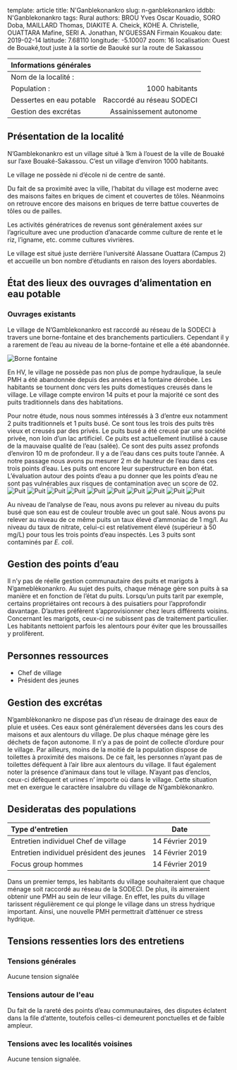 template: article
title:  N'Ganblekonankro
slug: n-ganblekonankro
iddbb:  N'Ganblekonankro
tags: Rural
authors: BROU Yves Oscar Kouadio, SORO Doba, MAILLARD Thomas, DIAKITE A. Cheick, KOHE A. Christelle, OUATTARA Mafine, SERI A. Jonathan, N'GUESSAN Firmain Kouakou
date: 2019-02-14
latitude:  7.68110
longitude: -5.10007 
zoom: 16
localisation: Ouest de Bouaké,tout juste à la sortie de Baouké sur la route de Sakassou



|Informations générales||
|:--|--:|
| Nom de la localité : | | 
| Population : | 1000 habitants | 
| Dessertes en eau potable | Raccordé au réseau SODECI | 
| Gestion des excrétas | Assainissement autonome |


## Présentation de la localité
N’Gamblekonankro est un village situé à 1km à l’ouest de  la ville de Bouaké sur l’axe Bouaké-Sakassou. C’est un village d’environ 1000 habitants. 


Le village ne possède ni d’école ni de centre de santé. 


Du fait de sa proximité avec la ville, l’habitat du village est moderne avec des maisons faites en briques de ciment et couvertes de tôles. Néanmoins on retrouve encore des maisons en briques de terre battue couvertes de tôles ou de pailles. 


Les activités génératrices de revenus sont généralement axées sur l’agriculture avec une production d’anacarde comme culture de rente et le riz, l’igname, etc. comme cultures vivrières. 


Le village est situé juste derrière l’université Alassane Ouattara (Campus 2) et accueille un bon nombre d’étudiants en raison des loyers abordables.



## État des lieux des ouvrages d’alimentation en eau potable

### Ouvrages existants
Le village de N’Gamblekonankro  est raccordé au réseau de la SODECI à travers une borne-fontaine et des branchements particuliers. Cependant il y a rarement de l’eau au niveau de la borne-fontaine et elle a été abandonnée.

![Borne fontaine](images/ngablekonankro11.jpg "Borne fontaine")





En HV, le village ne possède pas non plus de pompe hydraulique, la seule PMH a été abandonnée depuis des années et la fontaine dérobée. Les habitants se tournent donc vers les puits domestiques creusés dans le village. Le village compte environ 14 puits et pour la majorité ce sont des puits traditionnels dans des habitations. 


Pour notre étude, nous nous sommes intéressés à 3 d’entre eux notamment 2 puits traditionnels et 1 puits busé.
Ce sont tous les trois des puits très vieux et creusés par des privés. Le puits busé a été creusé par une société privée, non loin d’un lac artificiel. Ce puits est actuellement inutilisé à cause de la mauvaise qualité de l’eau (salée).
Ce sont des puits assez profonds d’environ  10 m de profondeur. Il y a de l’eau dans ces puits toute l’année. A notre passage nous avons pu mesurer 2 m de hauteur de l’eau dans ces trois points d’eau. Les puits ont encore leur superstructure en bon état. L’évaluation autour des points d’eau a pu donner que les points d’eau ne sont pas vulnérables aux risques de contamination avec un score de 02. ![Puit](images/ngablekonankro1.jpg "Puit")
![Puit](images/ngablekonankro2.jpg "Puit")
![Puit](images/ngablekonankro3.jpg "Puit")
![Puit](images/ngablekonankro4.jpg "Puit")
![Puit](images/ngablekonankro5.jpg "Puit")
![Puit](images/ngablekonankro6.jpg "Puit")
![Puit](images/ngablekonankro7.jpg "Puit")
![Puit](images/ngablekonankro8.jpg "Puit")
![Puit](images/ngablekonankro9.jpg "Puit")
![Puit](images/ngablekonankro10.jpg "Puit")


Au niveau de l’analyse de l’eau, nous avons pu relever au niveau du puits busé que son eau est de couleur trouble avec un gout salé. Nous avons pu relever au niveau de ce même puits un taux élevé d’ammoniac de 1 mg/l. Au niveau du taux de nitrate, celui-ci est relativement élevé (supérieur à 50 mg/L) pour tous les trois points d’eau inspectés. Les 3 puits sont contaminés par *E. coli*.



## Gestion des points d’eau
Il n’y pas de réelle gestion communautaire des puits et marigots à N’gameblèkonankro. Au sujet des puits, chaque ménage gère son puits à sa manière et en fonction de l’état du puits. Lorsqu’un puits tarit par exemple, certains propriétaires ont recours à des puisatiers pour l’approfondir davantage. D’autres préfèrent s’approvisionner chez leurs différents voisins. Concernant les marigots, ceux-ci ne subissent pas de traitement particulier. Les habitants nettoient parfois les alentours pour éviter que les broussailles y prolifèrent.

## Personnes ressources

* Chef de village              
* Président des jeunes

## Gestion des excrétas

N’gamblèkonankro ne dispose pas d’un réseau de drainage des eaux de pluie et usées. Ces eaux sont généralement déversées dans les cours des maisons et aux alentours du village. De plus chaque ménage gère les déchets de façon autonome. Il n’y a pas de point de collecte d’ordure pour le village. Par ailleurs, moins de la moitié de la population dispose de toilettes à proximité des maisons. De ce fait, les personnes n’ayant pas de toilettes défèquent à l’air libre aux alentours du village. Il faut également noter la présence d’animaux dans tout le village. N’ayant pas d’enclos, ceux-ci défèquent et urines n’ importe où dans le village. Cette situation met en exergue le caractère insalubre du village de N’gamblèkonankro.

## Desideratas des populations
| Type d'entretien | Date | 
| :-- | :--: | 
| Entretien individuel Chef de village |14 Février 2019| 
| Entretien individuel président des jeunes | 14 Février 2019| 
| Focus group hommes | 14 Février 2019| 

Dans un premier temps, les habitants du village souhaiteraient que chaque ménage soit raccordé au réseau de la SODECI. De plus, ils aimeraient obtenir une PMH au sein de leur village. En effet, les puits du village tarissent régulièrement ce qui plonge le village dans un stress hydrique important. Ainsi, une nouvelle PMH permettrait d’atténuer ce stress hydrique.

## Tensions ressenties lors des entretiens

### Tensions générales
Aucune tension signalée

### Tensions autour de l'eau
Du fait de la rareté des points d’eau communautaires, des disputes éclatent dans la file d’attente, toutefois celles-ci demeurent ponctuelles et de faible ampleur.

### Tensions avec les localités voisines
Aucune tension signalée.

